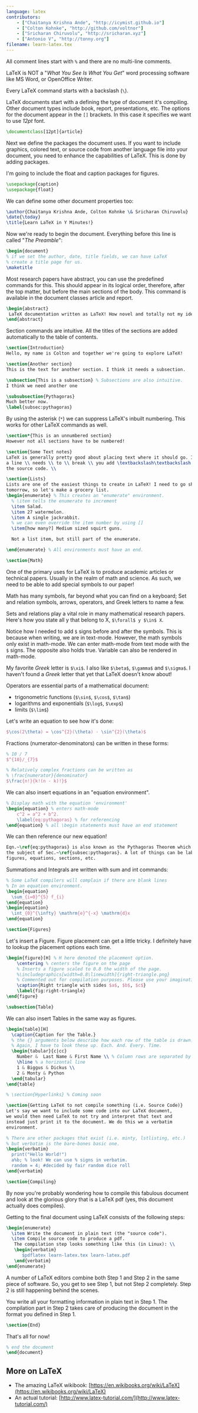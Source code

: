 ```yaml
---
language: latex
contributors:
    - ["Chaitanya Krishna Ande", "http://icymist.github.io"]
    - ["Colton Kohnke", "http://github.com/voltnor"]
    - ["Sricharan Chiruvolu", "http://sricharan.xyz"]
    - ["Antonio V", "http://tonny.org"]
filename: learn-latex.tex
---
```


All comment lines start with `%` and there are no multi-line comments.

LaTeX is NOT a "*What You See Is What You Get*" word processing software like
MS Word, or OpenOffice Writer.

Every LaTeX command starts with a backslash (`\`).

LaTeX documents start with a defining the type of document it's compiling. Other
document types include book, report, presentations, etc. The options for the
document appear in the `[]` brackets. In this case it specifies we want to use
*12pt* font.

```latex
\documentclass[12pt]{article}
```

Next we define the packages the document uses. If you want to include graphics,
colored text, or source code from another language file into your document, 
you need to enhance the capabilities of LaTeX. This is done by adding packages. 

I'm going to include the float and caption packages for figures.

```latex
\usepackage{caption}
\usepackage{float}
```

We can define some other document properties too:

```latex
\author{Chaitanya Krishna Ande, Colton Kohnke \& Sricharan Chiruvolu}
\date{\today}
\title{Learn LaTeX in Y Minutes!}
````

Now we're ready to begin the document. Everything before this line is called
"*The Preamble*":

```latex
\begin{document} 
% if we set the author, date, title fields, we can have LaTeX 
% create a title page for us.
\maketitle
```

Most research papers have abstract, you can use the predefined commands for this.
This should appear in its logical order, therefore, after the top matter, but
before the main sections of the body. This command is available in the document
classes article and report.

```latex
\begin{abstract}
 LaTeX documentation written as LaTeX! How novel and totally not my idea!
\end{abstract}
```

Section commands are intuitive. All the titles of the sections are added
automatically to the table of contents.

```latex
\section{Introduction}
Hello, my name is Colton and together we're going to explore LaTeX!

\section{Another section}
This is the text for another section. I think it needs a subsection.

\subsection{This is a subsection} % Subsections are also intuitive.
I think we need another one

\subsubsection{Pythagoras}
Much better now.
\label{subsec:pythagoras}
```

By using the asterisk (`*`) we can suppress LaTeX's inbuilt numbering. This works for
other LaTeX commands as well.

```latex
\section*{This is an unnumbered section} 
However not all sections have to be numbered!

\section{Some Text notes}
LaTeX is generally pretty good about placing text where it should go. If 
a line \\ needs \\ to \\ break \\ you add \textbackslash\textbackslash to 
the source code. \\ 

\section{Lists}
Lists are one of the easiest things to create in LaTeX! I need to go shopping
tomorrow, so let's make a grocery list.
\begin{enumerate} % This creates an "enumerate" environment.
  % \item tells the enumerate to increment
  \item Salad.
  \item 27 watermelon.
  \item A single jackrabbit.
  % we can even override the item number by using []
  \item[how many?] Medium sized squirt guns.

  Not a list item, but still part of the enumerate.

\end{enumerate} % All environments must have an end.

\section{Math}
```

One of the primary uses for LaTeX is to produce academic articles or  technical
papers. Usually in the realm of math and science. As such, we need to be able
to add special symbols to our paper!

Math has many symbols, far beyond what you can find on a keyboard; Set and
relation symbols, arrows, operators, and Greek letters to name a few.

Sets and relations play a vital role in many mathematical research papers.
Here's how you state all y that belong to X, `$\forall$ y $\in$ X`.

Notice how I needed to add `$` signs before and after the symbols. This is
because when writing, we are in text-mode. However, the math symbols only exist
in math-mode. We can enter math-mode from text mode with the `$` signs. The
opposite also holds true. Variable can also be rendered in math-mode.

My favorite *Greek* letter is `$\xi$`. I also like `$\beta$`, `$\gamma$` and
`$\sigma$`. I haven't found a *Greek* letter that yet that LaTeX doesn't know
about!

Operators are essential parts of a mathematical document: 

* trigonometric functions (`$\sin$`, `$\cos$`, `$\tan$`)
* logarithms and exponentials (`$\log$`, `$\exp$`)
* limits (`$\lim$`)

Let's write an equation to see how it's done:

```latex
$\cos(2\theta) = \cos^{2}(\theta) - \sin^{2}(\theta)$
```

Fractions (numerator-denominators) can be written in these forms:

```latex
% 10 / 7
$^{10}/_{7}$ 

% Relatively complex fractions can be written as
% \frac{numerator}{denominator}
$\frac{n!}{k!(n - k)!}$
```

We can also insert equations in an "equation environment". 

```latex
% Display math with the equation 'environment'
\begin{equation} % enters math-mode
    c^2 = a^2 + b^2.
    \label{eq:pythagoras} % for referencing
\end{equation} % all \begin statements must have an end statement
```

We can then reference our new equation! 

```latex
Eqn.~\ref{eq:pythagoras} is also known as the Pythagoras Theorem which is also
the subject of Sec.~\ref{subsec:pythagoras}. A lot of things can be labeled: 
figures, equations, sections, etc.
```

Summations and Integrals are written with sum and int commands:

```latex
% Some LaTeX compilers will complain if there are blank lines
% In an equation environment.
\begin{equation} 
  \sum_{i=0}^{5} f_{i}
\end{equation} 
\begin{equation} 
  \int_{0}^{\infty} \mathrm{e}^{-x} \mathrm{d}x
\end{equation} 

\section{Figures}
```

Let's insert a Figure. Figure placement can get a little tricky. I definitely
have to lookup the placement options each time.

```latex
\begin{figure}[H] % H here denoted the placement option. 
    \centering % centers the figure on the page
    % Inserts a figure scaled to 0.8 the width of the page.
    %\includegraphics[width=0.8\linewidth]{right-triangle.png} 
    % Commented out for compilation purposes. Please use your imagination.
    \caption{Right triangle with sides $a$, $b$, $c$}
    \label{fig:right-triangle}
\end{figure}

\subsection{Table}
```

We can also insert Tables in the same way as figures.

```latex
\begin{table}[H]
  \caption{Caption for the Table.}
  % the {} arguments below describe how each row of the table is drawn.
  % Again, I have to look these up. Each. And. Every. Time.
  \begin{tabular}{c|cc} 
    Number &  Last Name & First Name \\ % Column rows are separated by $
    \hline % a horizontal line
    1 & Biggus & Dickus \\
    2 & Monty & Python
  \end{tabular}
\end{table}

% \section{Hyperlinks} % Coming soon

\section{Getting LaTeX to not compile something (i.e. Source Code)}
Let's say we want to include some code into our LaTeX document,
we would then need LaTeX to not try and interpret that text and
instead just print it to the document. We do this we a verbatim 
environment. 

% There are other packages that exist (i.e. minty, lstlisting, etc.)
% but verbatim is the bare-bones basic one.
\begin{verbatim} 
  print("Hello World!")
  a%b; % look! We can use % signs in verbatim. 
  random = 4; #decided by fair random dice roll
\end{verbatim}

\section{Compiling}
```

By now you're probably wondering how to compile this fabulous document and look
at the glorious glory that is a LaTeX pdf (yes, this document actually does
compiles).

Getting to the final document using LaTeX consists of the following steps:

```latex
\begin{enumerate}
  \item Write the document in plain text (the "source code").
  \item Compile source code to produce a pdf. 
   The compilation step looks something like this (in Linux): \\
   \begin{verbatim} 
      $pdflatex learn-latex.tex learn-latex.pdf 
   \end{verbatim}
\end{enumerate}
```

A number of LaTeX editors combine both Step 1 and Step 2 in the same piece of
software. So, you get to see Step 1, but not Step 2 completely.
Step 2 is still happening behind the scenes.

You write all your formatting information in plain text in Step 1.
The compilation part in Step 2 takes care of producing the document in the
format you defined in Step 1.

```latex
\section{End}
```

That's all for now!

```latex
% end the document
\end{document}
```
## More on LaTeX

* The amazing LaTeX wikibook: [https://en.wikibooks.org/wiki/LaTeX](https://en.wikibooks.org/wiki/LaTeX)
* An actual tutorial: [http://www.latex-tutorial.com/](http://www.latex-tutorial.com/)
